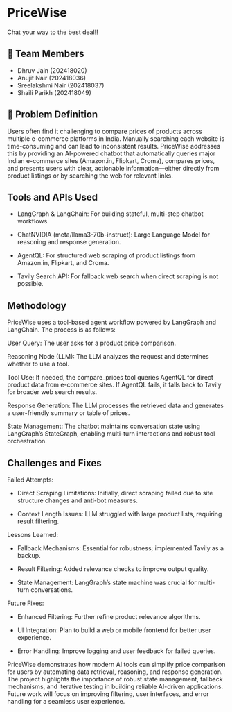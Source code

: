 # PriceWise

Chat your way to the best deal!!

## 👥 Team Members
- Dhruv Jain (202418020)  
- Anujit Nair (202418036)
- Sreelakshmi Nair (202418037)  
- Shaili Parikh (202418049)

## 📖 Problem Definition
Users often find it challenging to compare prices of products across multiple e-commerce platforms in India. Manually searching each website is time-consuming and can lead to inconsistent results. PriceWise addresses this by providing an AI-powered chatbot that automatically queries major Indian e-commerce sites (Amazon.in, Flipkart, Croma), compares prices, and presents users with clear, actionable information—either directly from product listings or by searching the web for relevant links.

## Tools and APIs Used
- LangGraph & LangChain: For building stateful, multi-step chatbot workflows.

- ChatNVIDIA (meta/llama3-70b-instruct): Large Language Model for reasoning and response generation.

- AgentQL: For structured web scraping of product listings from Amazon.in, Flipkart, and Croma.

- Tavily Search API: For fallback web search when direct scraping is not possible.

## Methodology

PriceWise uses a tool-based agent workflow powered by LangGraph and LangChain. The process is as follows:

User Query: The user asks for a product price comparison.

Reasoning Node (LLM): The LLM analyzes the request and determines whether to use a tool.

Tool Use: If needed, the compare_prices tool queries AgentQL for direct product data from e-commerce sites. If AgentQL fails, it falls back to Tavily for broader web search results.

Response Generation: The LLM processes the retrieved data and generates a user-friendly summary or table of prices.

State Management: The chatbot maintains conversation state using LangGraph’s StateGraph, enabling multi-turn interactions and robust tool orchestration.

## Challenges and Fixes

Failed Attempts:

- Direct Scraping Limitations: Initially, direct scraping failed due to site structure changes and anti-bot measures.

- Context Length Issues: LLM struggled with large product lists, requiring result filtering.

Lessons Learned:

- Fallback Mechanisms: Essential for robustness; implemented Tavily as a backup.

- Result Filtering: Added relevance checks to improve output quality.

- State Management: LangGraph’s state machine was crucial for multi-turn conversations.

Future Fixes:

- Enhanced Filtering: Further refine product relevance algorithms.

- UI Integration: Plan to build a web or mobile frontend for better user experience.

- Error Handling: Improve logging and user feedback for failed queries.

PriceWise demonstrates how modern AI tools can simplify price comparison for users by automating data retrieval, reasoning, and response generation. The project highlights the importance of robust state management, fallback mechanisms, and iterative testing in building reliable AI-driven applications. Future work will focus on improving filtering, user interfaces, and error handling for a seamless user experience.
